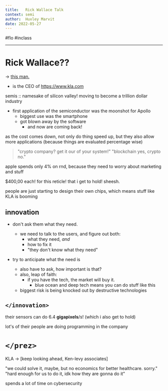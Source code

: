 ```yaml
---
title:   Rick Wallace Talk
context: semi
author:  Huxley Marvit
date: 2022-05-27
---
```


#flo #inclass 

***
# Rick Wallace??
→ [this man.](https://www.linkedin.com/in/rickpwallace/)
- is the CEO of https://www.kla.com

semis :: namesake of silicon valley! 
moving to become a trillion dollar industry

- first application of the semiconductor was the moonshot for Apollo
	- biggest use was the smartphone
	- got blown away by the software
		- and now are coming back!


as the cost comes down, not only do thing speed up, but they also allow more applications (because things are evaluated percentage wise)

> "crypto company? get it our of your system!" 
> "blockchain yes, crypto no." 


apple spends only 4% on rnd, because they need to worry about marketing and stuff

$400,00 each! for this reticle! that i get to hold! sheesh.

people are just starting to design their own chips, which means stuff like KLA is booming

## innovation
- don't ask them what they need. 
	- we need to talk to the users, and figure out both:
		- what they need, *and*
		- how to fix it
		- "they don't know what they need"

- try to anticipate what the need is
	- also have to ask, how important is that?
	- also, leap of faith: 
		- if you have the tech, the market will buy it. 
			- blue ocean and deep tech means you can do stuff like this
	- biggest risk is being knocked out by destructive technologies 

## `</innovation>`

their sensors can do 6.4 **gigapixels**/s! (which i also get to hold)

lot's of their people are doing programming in the company

# `</prez>`

KLA → [keep looking ahead, Ken-levy associates] 

"we could solve it, maybe, but no economics for better healthcare. sorry."
"hard enough for us to do it, idk how they are gonna do it" 

spends a lot of time on cybersecurity







